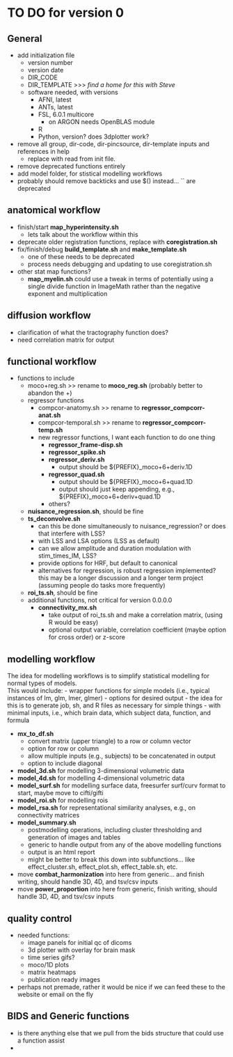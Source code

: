 # TO DO for version 0

## General
- add initialization file
    - version number
    - version date  
    - DIR_CODE  
    - DIR_TEMPLATE >>> _find a home for this with Steve_ 
    - software needed, with versions  
        - AFNI, latest
        - ANTs, latest
        - FSL, 6.0.1 multicore
            - on ARGON needs OpenBLAS module
        - R
        - Python, version? does 3dplotter work?
- remove all group, dir-code, dir-pincsource, dir-template inputs and references in help
    - replace with read from init file.
- remove deprecated functions entirely
- add model folder, for stistical modelling workflows
- probably should remove backticks and use $() instead... \`\` are deprecated

## anatomical workflow
- finish/start __map_hyperintensity.sh__
    - lets talk about the workflow within this
- deprecate older registration functions, replace with __coregistration.sh__
- fix/finish/debug __build_template.sh__ and __make_template.sh__
    - one of these needs to be deprecated
    - process needs debugging and updating to use coregistration.sh
- other stat map functions?
    - __map_myelin.sh__ could use a tweak in terms of potentially using a single divide function in ImageMath rather than the negative exponent and multiplication

## diffusion workflow
- clarification of what the tractography function does?
- need correlation matrix for output

## functional workflow
- functions to include
    - moco+reg.sh >> rename to __moco_reg.sh__ (probably better to abandon the +)
    - regressor functions
        - compcor-anatomy.sh >> rename to __regressor_compcorr-anat.sh__
        - compcor-temporal.sh >> rename to __regressor_compcorr-temp.sh__
        - new regressor functions, I want each function to do one thing
            - __regressor_frame-disp.sh__
            - __regressor_spike.sh__
            - __regressor_deriv.sh__
                - output should be ${PREFIX}_moco+6+deriv.1D
            - __regressor_quad.sh__
                - output should be ${PREFIX}_moco+6+quad.1D
                - output should just keep appending, e.g., ${PREFIX}_moco+6+deriv+quad.1D
            - others?
    - __nuisance_regression.sh__, should be fine
    - __ts_deconvolve.sh__
        - can this be done simultaneously to nuisance_regression? or does that interfere with LSS?
        - with LSS and LSA options (LSS as default)
        - can we allow amplitude and duration modulation with stim_times_IM, LSS?
        - provide options for HRF, but default to canonical
        - alternatives for regression, is robust regression implemented? this may be a longer discussion and a longer term project (assuming people do tasks more frequently)
    - __roi_ts.sh__, should be fine
    - additional functions, not critical for version 0.0.0.0
        - __connectivity_mx.sh__
            - take output of roi_ts.sh and make a correlation matrix, (using R would be easy)
            - optional output variable, correlation coefficient (maybe option for cross order) or z-score

## modelling workflow
The idea for modelling workflows is to simplify statistical modelling for normal types of models.  
This would include:
    - wrapper functions for simple models (i.e., typical instances of lm, glm, lmer, glmer)
    - options for desired output
    - the idea for this is to generate job, sh, and R files as necessary for simple things
    - with minimal inputs, i.e., which brain data, which subject data, function, and formula
- __mx_to_df.sh__
    - convert matrix (upper triangle) to a row or column vector
    - option for row or column
    - allow multiple inputs (e.g., subjects) to be concatenated in output
    - option to include diagonal
- __model_3d.sh__ for modelling 3-dimensional volumetric data
- __model_4d.sh__ for modelling 4-dimensional volumetric data
- __model_surf.sh__ for modelling surface data, freesurfer surf/curv format to start, maybe move to cifti/gifti
- __model_roi.sh__ for modelling rois
- __model_rsa.sh__ for representational similarity analyses, e.g., on connectivity matrices
- __model_summary.sh__
    - postmodelling operations, including cluster thresholding and generation of images and tables
    - generic to handle output from any of the above modelling functions
    - output is an html report
    - might be better to break this down into subfunctions... like effect_cluster.sh, effect_plot.sh, effect_table.sh, etc. 
- move __combat_harmonization__ into here from generic... and finish writing, should handle 3D, 4D, and tsv/csv inputs
- move __power_proportion__ into here from generic, finish writing, should handle 3D, 4D, and tsv/csv inputs

## quality control
- needed functions:
    - image panels for initial qc of dicoms
    - 3d plotter with overlay for brain mask
    - time series gifs?
    - moco/1D plots
    - matrix heatmaps
    - publication ready images
- perhaps not premade, rather it would be nice if we can feed these to the website or email on the fly

## BIDS and Generic functions
- is there anything else that we pull from the bids structure that could use a function assist
- 

